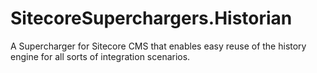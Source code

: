 SitecoreSuperchargers.Historian
===============================

A Supercharger for Sitecore CMS that enables easy reuse of the history engine for all sorts of integration scenarios.